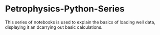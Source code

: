 # Petrophysics-Python-Series
This series of notebooks is used to explain the basics of loading well data, displaying it an dcarrying out basic calculations.
